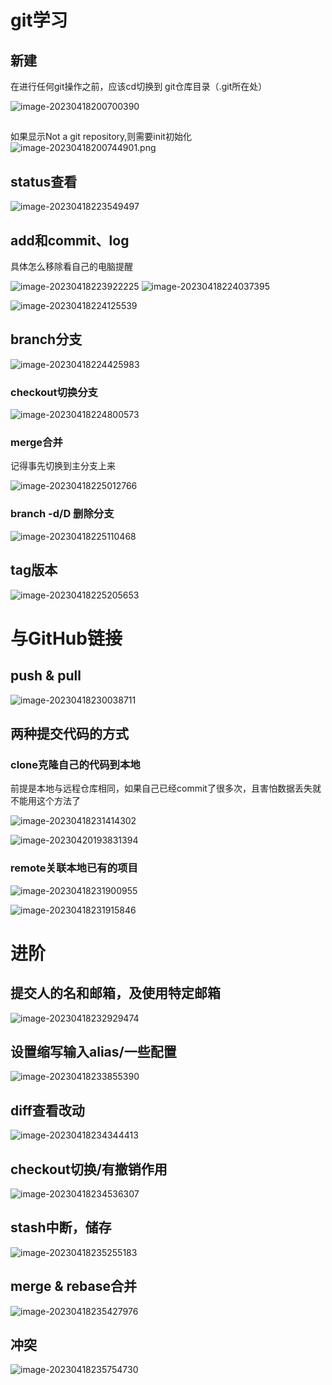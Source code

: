 # git学习

## 新建

在进行任何git操作之前，应该cd切换到 git仓库目录（.git所在处）

![image-20230418200700390](图库/image-20230418200700390.png)

## 

如果显示Not a git repository,则需要init初始化
![image-20230418200744901.png](图库/image-20230418200744901.png)

## status查看

![image-20230418223549497](图库/image-20230418223549497.png)



## add和commit、log

具体怎么移除看自己的电脑提醒

![image-20230418223922225](图库/image-20230418223922225.png)
![image-20230418224037395](图库/image-20230418224037395.png)

![image-20230418224125539](图库/image-20230418224125539.png)

## branch分支

![image-20230418224425983](图库/image-20230418224425983.png)

### checkout切换分支

![image-20230418224800573](图库/image-20230418224800573.png)


### merge合并

记得事先切换到主分支上来


![image-20230418225012766](图库/image-20230418225012766.png)

### branch -d/D 删除分支

![image-20230418225110468](图库/image-20230418225110468.png)

## tag版本

![image-20230418225205653](图库/image-20230418225205653.png)

# 与GitHub链接

## push & pull


![image-20230418230038711](图库/image-20230418230038711.png)


## 两种提交代码的方式

### clone克隆自己的代码到本地

前提是本地与远程仓库相同，如果自己已经commit了很多次，且害怕数据丢失就不能用这个方法了


![image-20230418231414302](图库/image-20230418231414302.png)


![image-20230420193831394](图库/image-20230420193831394.png)

### remote关联本地已有的项目

![image-20230418231900955](图库/image-20230418231900955.png)

![image-20230418231915846](图库/image-20230418231915846.png)

# 进阶

## 提交人的名和邮箱，及使用特定邮箱

![image-20230418232929474](图库/image-20230418232929474.png)

## 设置缩写输入alias/一些配置

![image-20230418233855390](图库/image-20230418233855390.png)

## diff查看改动

![image-20230418234344413](图库/image-20230418234344413.png)

## checkout切换/有撤销作用

![image-20230418234536307](图库/image-20230418234536307.png)

## stash中断，储存

![image-20230418235255183](图库/image-20230418235255183.png)

## merge & rebase合并

![image-20230418235427976](图库/image-20230418235427976.png)

## 冲突

![image-20230418235754730](图库/image-20230418235754730.png)